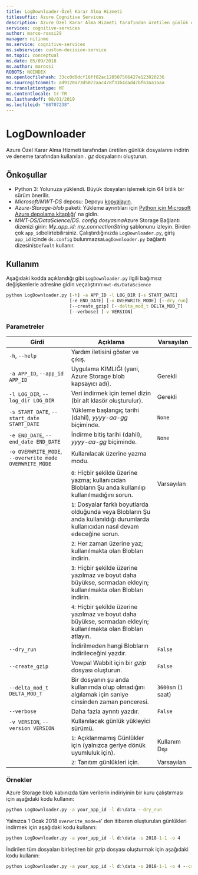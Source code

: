 ```yaml
---
title: LogDownloader-Özel Karar Alma Hizmeti
titlesuffix: Azure Cognitive Services
description: Azure Özel Karar Alma Hizmeti tarafından üretilen günlük dosyalarını indirin.
services: cognitive-services
author: marco-rossi29
manager: nitinme
ms.service: cognitive-services
ms.subservice: custom-decision-service
ms.topic: conceptual
ms.date: 05/09/2018
ms.author: marossi
ROBOTS: NOINDEX
ms.openlocfilehash: 33cc0d0dcf16ff82ac128507566427e123020236
ms.sourcegitcommit: ad9120a73d5072aac478f33b4dad47bf63aa1aaa
ms.translationtype: MT
ms.contentlocale: tr-TR
ms.lasthandoff: 08/01/2019
ms.locfileid: "68707238"
---
```

# <a name="logdownloader"></a>LogDownloader

Azure Özel Karar Alma Hizmeti tarafından üretilen günlük dosyalarını indirin ve deneme tarafından kullanılan *. gz* dosyalarını oluşturun.

## <a name="prerequisites"></a>Önkoşullar

- Python 3: Yolunuza yüklendi. Büyük dosyaları işlemek için 64 bitlik bir sürüm önerilir.
- *Microsoft/MWT-DS* deposu: Depoyu [kopyalayın](https://github.com/Microsoft/mwt-ds).
- *Azure-Storage-blob* paketi: Yükleme ayrıntıları için [Python için Microsoft Azure depolama kitaplığı](https://github.com/Azure/azure-storage-python#option-1-via-pypi)' na gidin.
- *MWT-DS/DataScience/DS. config dosyasına*Azure Storage Bağlantı dizenizi girin: *My_app_id: my_connectionString* şablonunu izleyin. Birden çok `app_id`belirtebilirsiniz. Çalıştırdığınızda `LogDownloader.py`, giriş `app_id` içinde `ds.config` bulunmazsa`LogDownloader.py` bağlantı dizesini`$Default` kullanır.

## <a name="usage"></a>Kullanım

Aşağıdaki kodda açıklandığı gibi `LogDownloader.py` ilgili bağımsız değişkenlerle adresine gidin veçalıştırın:`mwt-ds/DataScience`

```cmd
python LogDownloader.py [-h] -a APP_ID -l LOG_DIR [-s START_DATE]
                        [-e END_DATE] [-o OVERWRITE_MODE] [--dry_run]
                        [--create_gzip] [--delta_mod_t DELTA_MOD_T]
                        [--verbose] [-v VERSION]
```

### <a name="parameters"></a>Parametreler

| Girdi | Açıklama | Varsayılan |
| --- | --- | --- |
| `-h`, `--help` | Yardım iletisini göster ve çıkış. | |
| `-a APP_ID`, `--app_id APP_ID` | Uygulama KIMLIĞI (yani, Azure Storage blob kapsayıcı adı). | Gerekli |
| `-l LOG_DIR`, `--log_dir LOG_DIR` | Veri indirmek için temel dizin (bir alt klasör oluşturulur).  | Gerekli |
| `-s START_DATE`, `--start_date START_DATE` | Yükleme başlangıç tarihi (dahil), *yyyy-aa-gg* biçiminde. | `None` |
| `-e END_DATE`, `--end_date END_DATE` | İndirme bitiş tarihi (dahil), *yyyy-aa-gg* biçiminde. | `None` |
| `-o OVERWRITE_MODE`, `--overwrite_mode OVERWRITE_MODE` | Kullanılacak üzerine yazma modu. | |
| | `0`: Hiçbir şekilde üzerine yazma; kullanıcıdan Blobların Şu anda kullanılıp kullanılmadığını sorun. | Varsayılan |
| | `1`: Dosyalar farklı boyutlarda olduğunda veya Blobların Şu anda kullanıldığı durumlarda kullanıcıdan nasıl devam edeceğine sorun. | |
| | `2`: Her zaman üzerine yaz; kullanılmakta olan Blobları indirin. | |
| | `3`: Hiçbir şekilde üzerine yazılmaz ve boyut daha büyükse, sormadan ekleyin; kullanılmakta olan Blobları indirin. | |
| | `4`: Hiçbir şekilde üzerine yazılmaz ve boyut daha büyükse, sormadan ekleyin; kullanılmakta olan Blobları atlayın. | |
| `--dry_run` | İndirilmeden hangi Blobların indirileceğini yazdır. | `False` |
| `--create_gzip` | Vowpal Wabbit için bir *gzip* dosyası oluşturun. | `False` |
| `--delta_mod_t DELTA_MOD_T` | Bir dosyanın şu anda kullanımda olup olmadığını algılamak için saniye cinsinden zaman penceresi. | `3600`sn (`1` saat) |
| `--verbose` | Daha fazla ayrıntı yazdır. | `False` |
| `-v VERSION`, `--version VERSION` | Kullanılacak günlük yükleyici sürümü. | |
| | `1`: Açıklanmamış Günlükler için (yalnızca geriye dönük uyumluluk için). | Kullanım Dışı |
| | `2`: Tanıtım günlükleri için. | Varsayılan |

### <a name="examples"></a>Örnekler

Azure Storage blob kabınızda tüm verilerin indiriyinin bir kuru çalıştırması için aşağıdaki kodu kullanın:
```cmd
python LogDownloader.py -a your_app_id -l d:\data --dry_run
```

Yalnızca 1 Ocak 2018 `overwrite_mode=4`' den itibaren oluşturulan günlükleri indirmek için aşağıdaki kodu kullanın:
```cmd
python LogDownloader.py -a your_app_id -l d:\data -s 2018-1-1 -o 4
```

İndirilen tüm dosyaları birleştiren bir *gzip* dosyası oluşturmak için aşağıdaki kodu kullanın:
```cmd
python LogDownloader.py -a your_app_id -l d:\data -s 2018-1-1 -o 4 --create_gzip
```
